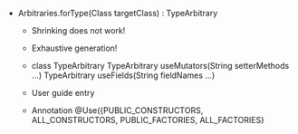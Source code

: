 - Arbitraries.forType(Class<T> targetClass) : TypeArbitrary<T>

  - Shrinking does not work!

  - Exhaustive generation!

  - class TypeArbitrary<T>
      TypeArbitrary<T> useMutators(String setterMethods ...)
      TypeArbitrary<T> useFields(String fieldNames ...)

  - User guide entry

  - Annotation @Use({PUBLIC_CONSTRUCTORS, ALL_CONSTRUCTORS, PUBLIC_FACTORIES, ALL_FACTORIES}
